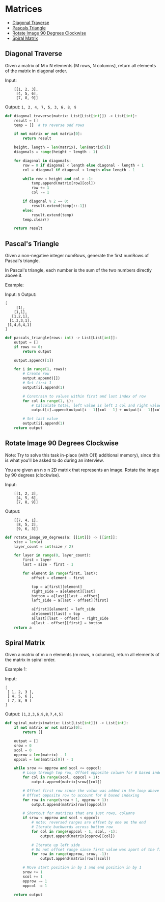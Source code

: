 # Matrices

* [Diagonal Traverse](#diagonal-traverse)
* [Pascals Triangle](#pascal's-triangle)
* [Rotate Image 90 Degrees Clockwise](#rotate-image-90-degrees-clockwise)
* [Spiral Matrix](#spiral-matrix)

## Diagonal Traverse

Given a matrix of M x N elements (M rows, N columns), return all elements of the matrix in diagonal order.

Input:
```
    [[1, 2, 3],
     [4, 5, 6],
     [7, 8, 9]]
```
Output: `1, 2, 4, 7, 5, 3, 6, 8, 9`

```python
def diagonal_traverse(matrix: List[List[int]]) -> List[int]:
    result = []
    temp = []  # to reverse odd rows

    if not matrix or not matrix[0]:
        return result

    height, length = len(matrix), len(matrix[0])
    diagonals = range(height + length - 1)

    for diagonal in diagonals:
        row = 0 if diagonal < length else diagonal - length + 1
        col = diagonal if diagonal < length else length - 1

        while row < height and col > -1:
            temp.append(matrix[row][col])
            row += 1
            col -= 1

        if diagonal % 2 == 0:
            result.extend(temp[::-1])
        else:
            result.extend(temp)
        temp.clear()

    return result
```

## Pascal's Triangle

Given a non-negative integer numRows, generate the first numRows of Pascal's triangle.

In Pascal's triangle, each number is the sum of the two numbers directly above it.

Example:

Input: `5`
Output:
```
[
     [1],
    [1,1],
   [1,2,1],
  [1,3,3,1],
 [1,4,6,4,1]
]
```

```python
def pascals_triangle(rows: int) -> List[List[int]]:
    output = []
    if rows <= 0:
        return output

    output.append([1])

    for i in range(1, rows):
        # Create row
        output.append([])
        # Set first 1
        output[i].append(1)

        # Constrain to values within first and last index of row
        for col in range(1, i):
            # Calculate total, left value is left 1 col and right value is the same col
            output[i].append(output[i - 1][col - 1] + output[i - 1][col])

        # Set last value
        output[i].append(1)
    return output
```

## Rotate Image 90 Degrees Clockwise

Note: Try to solve this task in-place (with O(1) additional memory), since this is what you'll be asked to do during
an interview.

You are given an n x n 2D matrix that represents an image. Rotate the image by 90 degrees (clockwise).

Input:
```
    [[1, 2, 3],
     [4, 5, 6],
     [7, 8, 9]]
```

Output:
```
    [[7, 4, 1],
     [8, 5, 2],
     [9, 6, 3]]
```     

```python
def rotate_image_90_degrees(a: [[int]]) -> [[int]]:
    size = len(a)
    layer_count = int(size / 2)

    for layer in range(0, layer_count):
        first = layer
        last = size - first - 1

        for element in range(first, last):
            offset = element - first

            top = a[first][element]
            right_side = a[element][last]
            bottom = a[last][last - offset]
            left_side = a[last - offset][first]

            a[first][element] = left_side
            a[element][last] = top
            a[last][last - offset] = right_side
            a[last - offset][first] = bottom
    return a
```

## Spiral Matrix

Given a matrix of m x n elements (m rows, n columns), return all elements of the matrix in spiral order.

Example 1:

Input:
```
[
 [ 1, 2, 3 ],
 [ 4, 5, 6 ],
 [ 7, 8, 9 ]
]
```
Output: `[1,2,3,6,9,8,7,4,5]`

```python
def spiral_matrix(matrix: List[List[int]]) -> List[int]:
    if not matrix or not matrix[0]:
        return []

    output = []
    srow = 0
    scol = 0
    opprow = len(matrix) - 1
    oppcol = len(matrix[0]) - 1

    while srow <= opprow and scol <= oppcol:
        # Loop through top row, Offset opposite column for 0 based indexing
        for col in range(scol, oppcol + 1):
            output.append(matrix[srow][col])

        # Offset first row since the value was added in the loop above
        # Offset opposite row to account for 0 based indexing
        for row in range(srow + 1, opprow + 1):
            output.append(matrix[row][oppcol])

        # Shortcut for matrices that are just rows, columns
        if srow < opprow and scol < oppcol:
            # note: reversed ranges are offset by one on the end
            # Iterate backwards across bottom row
            for col in range(oppcol - 1, scol, -1):
                output.append(matrix[opprow][col])

            # Iterate up left side
            # Do not offset range since first value was apart of the first row
            for row in range(opprow, srow, -1):
                output.append(matrix[row][scol])

        # Move start position in by 1 and end position in by 1
        srow += 1
        scol += 1
        opprow -= 1
        oppcol -= 1

    return output
```
